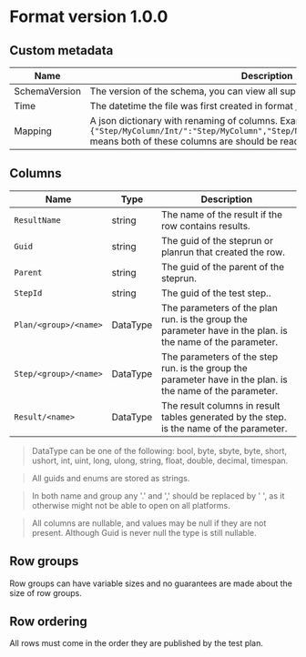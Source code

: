 # Format version 1.0.0

## Custom metadata
| Name | Description|
|-|-|
| SchemaVersion | The version of the schema, you can view all supported versions [here](./README.md) |
| Time | The datetime the file was first created in format ["O"](https://learn.microsoft.com/en-us/dotnet/standard/base-types/standard-date-and-time-format-strings) with culture invariant. |
| Mapping | A json dictionary with renaming of columns. Example: `{"Step/MyColumn/Int/":"Step/MyColumn","Step/MyColumn/Float":"Step/MyColumn"}` means both of these columns are should be read as having the same name.

## Columns
| Name | Type | Description |
|-|-|-|
| `ResultName` | string | The name of the result if the row contains results. |
| `Guid` | string | The guid of the steprun or planrun that created the row. |
| `Parent` | string | The guid of the parent of the steprun. |
| `StepId` | string | The guid of the test step.. |
| `Plan/<group>/<name>` | DataType | The parameters of the plan run. <group> is the group the parameter have in the plan. <name> is the name of the parameter. |
| `Step/<group>/<name>` | DataType | The parameters of the step run. <group> is the group the parameter have in the plan. <name> is the name of the parameter. |
| `Result/<name>` | DataType | The result columns in result tables generated by the step. <name> is the name of the parameter. |
> DataType can be one of the following: bool, byte, sbyte, byte, short, ushort, int, uint, long, ulong, string, float, double, decimal, timespan.

> All guids and enums are stored as strings.

> In both name and group any '.' and ',' should be replaced by ' ', as it otherwise might not be able to open on all platforms.

> All columns are nullable, and values may be null if they are not present. Although Guid is never null the type is still nullable.

## Row groups
Row groups can have variable sizes and no guarantees are made about the size of row groups.

## Row ordering
All rows must come in the order they are published by the test plan.